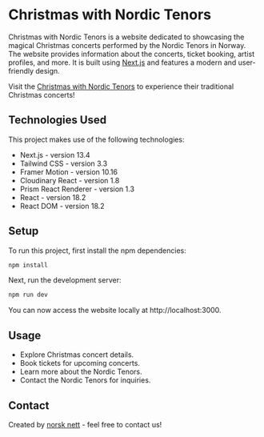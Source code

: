 # Christmas with Nordic Tenors

Christmas with Nordic Tenors is a website dedicated to showcasing the magical Christmas concerts performed by the Nordic Tenors in Norway. The website provides information about the concerts, ticket booking, artist profiles, and more. It is built using [Next.js](https://nextjs.org) and features a modern and user-friendly design.

Visit the [Christmas with Nordic Tenors](https://julekonsert.com) to experience their traditional Christmas concerts!

## Technologies Used

This project makes use of the following technologies:

- Next.js - version 13.4
- Tailwind CSS - version 3.3
- Framer Motion - version 10.16
- Cloudinary React - version 1.8
- Prism React Renderer - version 1.3
- React - version 18.2
- React DOM - version 18.2

## Setup

To run this project, first install the npm dependencies:

```bash
npm install
```

Next, run the development server:

```bash
npm run dev
```

You can now access the website locally at http://localhost:3000.

## Usage

- Explore Christmas concert details.
- Book tickets for upcoming concerts.
- Learn more about the Nordic Tenors.
- Contact the Nordic Tenors for inquiries.

## Contact

Created by [norsk nett](https://norsknett.no) - feel free to contact us!
